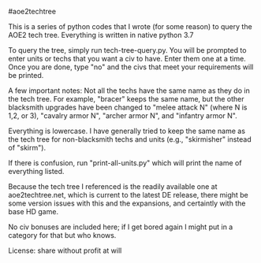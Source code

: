 #aoe2techtree

This is a series of python codes that I wrote (for some reason)
to query the AOE2 tech tree. Everything is written in native python 3.7

To query the tree, simply run tech-tree-query.py. You will be prompted
to enter units or techs that you want a civ to have. Enter them one at 
a time. Once you are done, type "no" and the civs that meet your 
requirements will be printed. 

A few important notes:
Not all the techs have the same name as they do in the tech tree. For 
example, "bracer" keeps the same name, but the other blacksmith upgrades 
have been changed to "melee attack N" (where N is 1,2, or 3), 
"cavalry armor N", "archer armor N", and "infantry armor N". 

Everything is lowercase. I have generally tried to keep the same name 
as the tech tree for non-blacksmith techs and units (e.g., "skirmisher" 
instead of "skirm"). 

If there is confusion, run "print-all-units.py" which will print the 
name of everything listed. 

Because the tech tree I referenced is the readily available one at 
aoe2techtree.net, which is current to the latest DE release, there 
might be some version issues with this and the expansions, and certaintly
with the base HD game.

No civ bonuses are included here; if I get bored again I might put in
a category for that but who knows. 

License: share without profit at will
